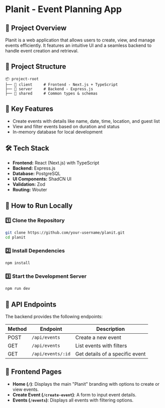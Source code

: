 # Planit - Event Planning App

## 🚀 Project Overview
Planit is a web application that allows users to create, view, and manage events efficiently. It features an intuitive UI and a seamless backend to handle event creation and retrieval.

## 📂 Project Structure
```
📦 project-root
├── 📂 client     # Frontend - Next.js + TypeScript
├── 📂 server     # Backend - Express.js
├── 📂 shared     # Common types & schemas
```

## 🎯 Key Features
- Create events with details like name, date, time, location, and guest list
- View and filter events based on duration and status
- In-memory database for local development

## 🛠️ Tech Stack
- **Frontend:** React (Next.js) with TypeScript
- **Backend:** Express.js
- **Database:** PostgreSQL
- **UI Components:** ShadCN UI
- **Validation:** Zod
- **Routing:** Wouter

## 🚀 How to Run Locally

### 1️⃣ Clone the Repository
```sh
git clone https://github.com/your-username/planit.git
cd planit
```

### 2️⃣ Install Dependencies
```sh
npm install
```

### 3️⃣ Start the Development Server
```sh
npm run dev
```

## 📡 API Endpoints
The backend provides the following endpoints:

| Method | Endpoint         | Description                   |
|--------|-----------------|-------------------------------|
| POST   | `/api/events`   | Create a new event           |
| GET    | `/api/events`   | List events with filters     |
| GET    | `/api/events/:id` | Get details of a specific event |

## 📌 Frontend Pages
- **Home (`/`)**: Displays the main "Planit" branding with options to create or view events.
- **Create Event (`/create-event`)**: A form to input event details.
- **Events (`/events`)**: Displays all events with filtering options.

